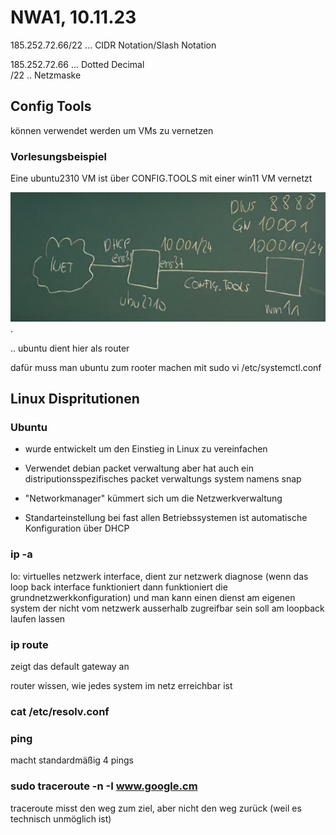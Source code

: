# NWA1, 10.11.23

185.252.72.66/22 ... CIDR Notation/Slash Notation

185.252.72.66 ... Dotted Decimal  
/22 .. Netzmaske


## Config Tools

können verwendet werden um VMs zu vernetzen


### Vorlesungsbeispiel

Eine ubuntu2310 VM ist über CONFIG.TOOLS mit einer win11 VM vernetzt

![](02_10_23_config_tools.jpeg).

.. ubuntu dient hier als router

dafür muss man ubuntu zum rooter machen mit sudo vi /etc/systemctl.conf

## Linux Dispritutionen

### Ubuntu 

* wurde entwickelt um den Einstieg in Linux zu vereinfachen  

* Verwendet debian packet verwaltung aber hat auch ein distriputionsspezifisches packet verwaltungs
system namens snap

* "Networkmanager" kümmert sich um die Netzwerkverwaltung

* Standarteinstellung bei fast allen Betriebssystemen ist automatische Konfiguration über DHCP



### ip -a

lo: virtuelles netzwerk interface, dient zur netzwerk diagnose (wenn das loop back interface funktioniert
dann funktioniert die grundnetzwerkkonfiguration) und man kann einen dienst am eigenen system
der nicht vom netzwerk ausserhalb zugreifbar sein soll am loopback laufen lassen

### ip route

zeigt das default gateway an

router wissen, wie jedes system im netz erreichbar ist 


### cat /etc/resolv.conf


### ping <ip>

macht standardmäßig 4 pings


### sudo traceroute -n -I www.google.cm

traceroute misst den weg zum ziel, aber nicht den weg zurück 
(weil es technisch unmöglich ist)


